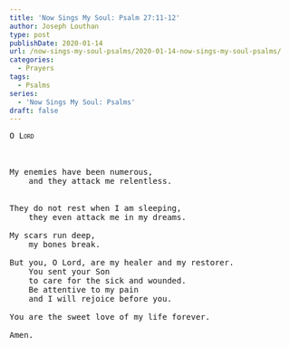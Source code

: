 ```yaml
---
title: 'Now Sings My Soul: Psalm 27:11-12'
author: Joseph Louthan
type: post
publishDate: 2020-01-14
url: /now-sings-my-soul-psalms/2020-01-14-now-sings-my-soul-psalms/
categories:
  - Prayers
tags:
  - Psalms
series:
  - 'Now Sings My Soul: Psalms'
draft: false
---
```

<pre>
<div style="font-variant: small-caps;">O Lord</div>
&nbsp;

My enemies have been numerous,
	and they attack me relentless.


They do not rest when I am sleeping,
	they even attack me in my dreams.

My scars run deep,
	my bones break.
	
But you, O Lord, are my healer and my restorer.
	You sent your Son
	to care for the sick and wounded.
	Be attentive to my pain
	and I will rejoice before you.
	
You are the sweet love of my life forever.

Amen.



</pre>

